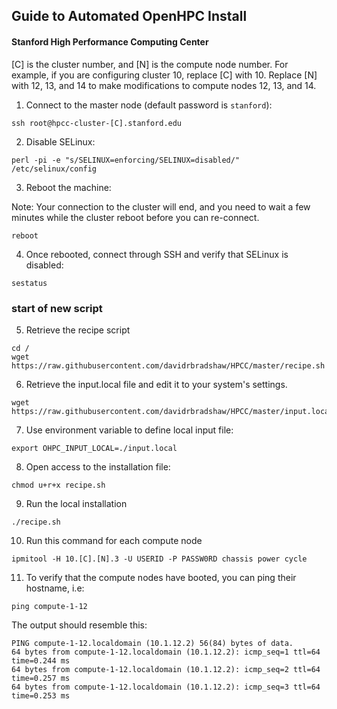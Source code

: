 ## Guide to Automated OpenHPC Install
#### Stanford High Performance Computing Center

[C] is the cluster number, and [N] is the compute node number. For example, if you are configuring cluster 10, replace [C] with 10. Replace [N] with 12, 13, and 14 to make modifications to compute nodes 12, 13, and 14.

1. Connect to the master node (default password is `stanford`):
```
ssh root@hpcc-cluster-[C].stanford.edu
```

2. Disable SELinux:
```
perl -pi -e "s/SELINUX=enforcing/SELINUX=disabled/" /etc/selinux/config
```
3. Reboot the machine:

Note: Your connection to the cluster will end, and you need to wait a few minutes while the cluster reboot before you can re-connect. 
```
reboot
```
4. Once rebooted, connect through SSH and verify that SELinux is disabled:
```
sestatus
```
### start of new script
5. Retrieve the recipe script
```
cd /
wget https://raw.githubusercontent.com/davidrbradshaw/HPCC/master/recipe.sh
```
6. Retrieve the input.local file and edit it to your system's settings.
```
wget https://raw.githubusercontent.com/davidrbradshaw/HPCC/master/input.local
```
7. Use environment variable to define local input file:
```
export OHPC_INPUT_LOCAL=./input.local
```
8. Open access to the installation file:
```
chmod u+r+x recipe.sh
```
9. Run the local installation
```
./recipe.sh
```

10. Run this command for each compute node 
```
ipmitool -H 10.[C].[N].3 -U USERID -P PASSW0RD chassis power cycle
```

11. To verify that the compute nodes have booted, you can ping their hostname, i.e:

```ping compute-1-12```

The output should resemble this:
```
PING compute-1-12.localdomain (10.1.12.2) 56(84) bytes of data.
64 bytes from compute-1-12.localdomain (10.1.12.2): icmp_seq=1 ttl=64 time=0.244 ms
64 bytes from compute-1-12.localdomain (10.1.12.2): icmp_seq=2 ttl=64 time=0.257 ms
64 bytes from compute-1-12.localdomain (10.1.12.2): icmp_seq=3 ttl=64 time=0.253 ms
```

